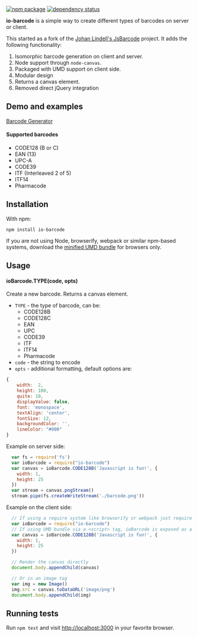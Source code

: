 [![npm package](https://img.shields.io/npm/v/io-barcode.svg?style=flat-square)](https://www.npmjs.org/package/io-barcode)
[![dependency status](https://img.shields.io/david/wavded/io-barcode.svg?style=flat-square)](https://david-dm.org/wavded/io-barcode)

**io-barcode** is a simple way to create different types of barcodes on server or client.

This started as a fork of the [Johan Lindell's JsBarcode][1] project. It adds the following functionality:

1. Isomorphic barcode generation on client and server.
2. Node support through `node-canvas`.
3. Packaged with UMD support on client side.
4. Modular design
5. Returns a canvas element.
6. Removed direct jQuery integration

## Demo and examples
[Barcode Generator](http://lindell.github.io/JsBarcode/)

#### Supported barcodes
*  CODE128 (B or C)
*  EAN (13)
*  UPC-A
*  CODE39
*  ITF (Interleaved 2 of 5)
*  ITF14
*  Pharmacode

## Installation

With npm:

```
npm install io-barcode
```

If you are not using Node, browserify, webpack or similar npm-based systems, download the [minified UMD bundle](build/browser/io-barcode.min.js) for browsers only.

## Usage

#### ioBarcode.TYPE(code, opts)
Create a new barcode.  Returns a canvas element.

 * `TYPE` - the type of barcode, can be:
	*  CODE128B
	*  CODE128C
	*  EAN
	*  UPC
	*  CODE39
	*  ITF
	*  ITF14
	*  Pharmacode
 * `code` - the string to encode
 * `opts` - additional formatting, default options are:

```js
{
	width:	2,
	height:	100,
	quite: 10,
	displayValue: false,
	font: 'monospace',
	textAlign: 'center',
	fontSize: 12,
	backgroundColor: '',
	lineColor: "#000"
}
```

Example on server side:

```js
  var fs = require('fs')
  var ioBarcode = require("io-barcode")
  var canvas = ioBarcode.CODE128B('Javascript is fun!', {
    width: 1,
    height: 25
  })
  var stream = canvas.pngStream()
  stream.pipe(fs.createWriteStream('./barcode.png'))
```

Example on the client side:

```js
  // If using a require system like browserify or webpack just require it
  var ioBarcode = require("io-barcode")
  // If using UMD bundle via a <script> tag, ioBarcode is exposed as a global
  var canvas = ioBarcode.CODE128B('Javascript is fun!', {
    width: 1,
    height: 25
  })

  // Render the canvas directly
  document.body.appendChild(canvas)

  // Or in an image tag
  var img = new Image()
  img.src = canvas.toDataURL('image/png')
  document.body.appendChild(img)
```

## Running tests

Run `npm test` and visit [http://localhost:3000](http://localhost:3000) in your favorite browser.

[1]: https://github.com/lindell/JsBarcode
